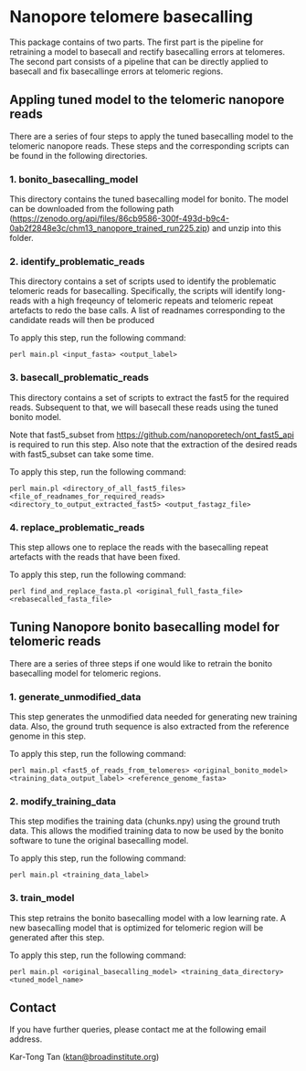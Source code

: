 
# Nanopore telomere basecalling

This package contains of two parts. The first part is the pipeline for retraining a model to basecall and rectify basecalling errors at telomeres. The second part consists of a pipeline that can be directly applied to basecall and fix basecallinge errors at telomeric regions.


## Appling tuned model to the telomeric nanopore reads

There are a series of four steps to apply the tuned basecalling model to the telomeric nanopore reads. These steps and the corresponding scripts can be found in the following directories.


### 1. bonito_basecalling_model
This directory contains the tuned basecalling model for bonito. The model can be downloaded from the following path (https://zenodo.org/api/files/86cb9586-300f-493d-b9c4-0ab2f2848e3c/chm13_nanopore_trained_run225.zip) and unzip into this folder.


### 2. identify_problematic_reads
This directory contains a set of scripts used to identify the problematic telomeric reads for basecalling. Specifically, the scripts will identify long-reads with a high freqeuncy of telomeric repeats and telomeric repeat artefacts to redo the base calls. A list of readnames corresponding to the candidate reads will then be produced

To apply this step, run the following command:
```
perl main.pl <input_fasta> <output_label>
```

### 3. basecall_problematic_reads
This directory contains a set of scripts to extract the fast5 for the required reads. Subsequent to that, we will basecall these reads using the tuned bonito model.

Note that fast5_subset from https://github.com/nanoporetech/ont_fast5_api is required to run this step. Also note that the extraction of the desired reads with fast5_subset can take some time.

To apply this step, run the following command:
```
perl main.pl <directory_of_all_fast5_files> <file_of_readnames_for_required_reads> <directory_to_output_extracted_fast5> <output_fastagz_file>
```

### 4. replace_problematic_reads
This step allows one to replace the reads with the basecalling repeat artefacts with the reads that have been fixed.

To apply this step, run the following command:
```
perl find_and_replace_fasta.pl <original_full_fasta_file> <rebasecalled_fasta_file>
```


## Tuning Nanopore bonito basecalling model for telomeric reads

There are a series of three steps if one would like to retrain the bonito basecalling model for telomeric regions.

### 1. generate_unmodified_data
This step generates the unmodified data needed for generating new training data. Also, the ground truth sequence is also extracted from the reference genome in this step.

To apply this step, run the following command:
```
perl main.pl <fast5_of_reads_from_telomeres> <original_bonito_model> <training_data_output_label> <reference_genome_fasta>
```

### 2. modify_training_data
This step modifies the training data (chunks.npy) using the ground truth data. This allows the modified training data to now be used by the bonito software to tune the original basecalling model.

To apply this step, run the following command:
```
perl main.pl <training_data_label>
```

### 3. train_model
This step retrains the bonito basecalling model with a low learning rate. A new basecalling model that is optimized for telomeric region will be generated after this step.

To apply this step, run the following command:
```
perl main.pl <original_basecalling_model> <training_data_directory> <tuned_model_name>
```


## Contact
If you have further queries, please contact me at the following email address.

Kar-Tong Tan (ktan@broadinstitute.org)
